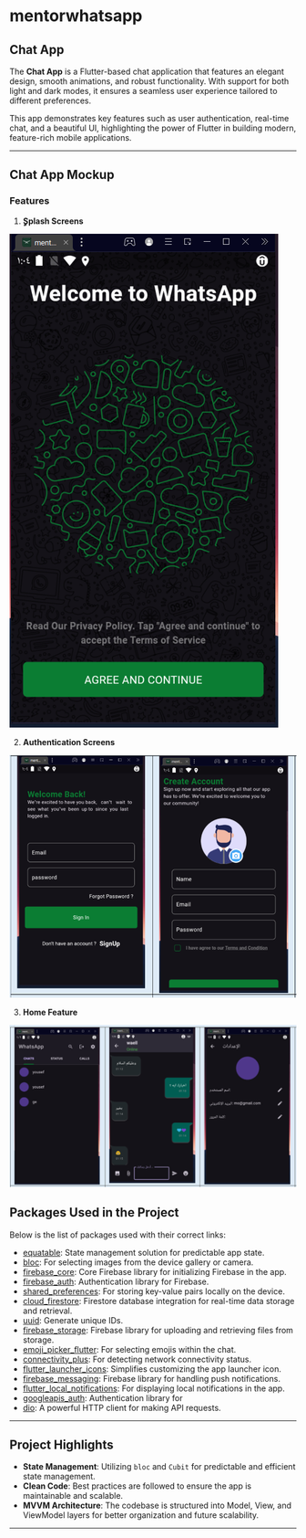 # mentorwhatsapp

## Chat App  

The **Chat App** is a Flutter-based chat application that features an elegant design, smooth animations, and robust functionality. With support for both light and dark modes, it ensures a seamless user experience tailored to different preferences.  

This app demonstrates key features such as user authentication, real-time chat, and a beautiful UI, highlighting the power of Flutter in building modern, feature-rich mobile applications.  

---

## Chat App Mockup  

### Features  

1. **ٍSplash Screens**  
  
![alt text](Capture.PNG)

2. **Authentication Screens**  

![alt text](<Auth Pic.PNG>)

3. **Home  Feature**  

![alt text](<Home Feature Pic.PNG>)



## Packages Used in the Project  

Below is the list of packages used with their correct links:  

- [equatable](https://pub.dev/packages/equatable): State management solution for predictable app state.  
- [bloc](https://pub.dev/packages/bloc): For selecting images from the device gallery or camera.  
- [firebase_core](https://pub.dev/packages/firebase_core): Core Firebase library for initializing Firebase in the app.  
- [firebase_auth](https://pub.dev/packages/firebase_auth): Authentication library for Firebase.  
- [shared_preferences](https://pub.dev/packages/shared_preferences): For storing key-value pairs locally on the device.  
- [cloud_firestore](https://pub.dev/packages/cloud_firestore): Firestore database integration for real-time data storage and retrieval.  
- [uuid](https://pub.dev/packages/uuid): Generate unique IDs.  
- [firebase_storage](https://pub.dev/packages/firebase_storage): Firebase library for uploading and retrieving files from storage.  
- [emoji_picker_flutter](https://pub.dev/packages/emoji_picker_flutter): For selecting emojis within the chat.  
- [connectivity_plus](https://pub.dev/packages/connectivity_plus): For detecting network connectivity status.  
- [flutter_launcher_icons](https://pub.dev/packages/flutter_launcher_icons): Simplifies customizing the app launcher icon.  
- [firebase_messaging](https://pub.dev/packages/firebase_messaging): Firebase library for handling push notifications.  
- [flutter_local_notifications](https://pub.dev/packages/flutter_local_notifications): For displaying local notifications in the app.  
- [googleapis_auth](https://pub.dev/packages/googleapis_auth): Authentication library for   
- [dio](https://pub.dev/packages/dio): A powerful HTTP client for making API requests.  

---

## Project Highlights  

- **State Management**: Utilizing `bloc` and `Cubit` for predictable and efficient state management.  
- **Clean Code**: Best practices are followed to ensure the app is maintainable and scalable.  
- **MVVM Architecture**: The codebase is structured into Model, View, and ViewModel layers for better organization and future scalability.  

---

